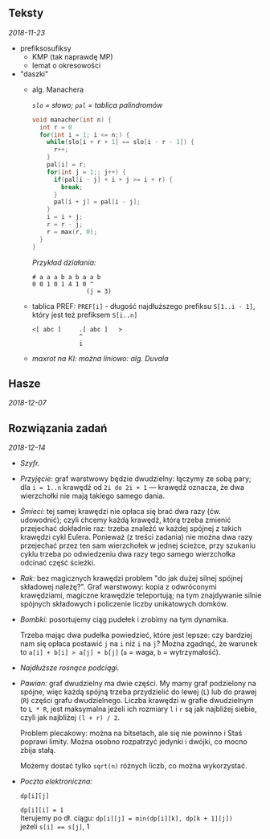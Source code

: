 
Teksty
---
*2018-11-23*

- prefiksosufiksy
  - KMP (tak naprawdę MP)
  - lemat o okresowości
- "daszki"
  - alg. Manachera

    *`slo` = słowo; `pal` = tablica palindromów*
    ```cpp
    void manacher(int n) {
      int r = 0
      for(int i = 1; i <= n;) {
        while(slo[i + r + 1] == slo[i - r - 1]) {
          r++;
        }
        pal[i] = r;
        for(int j = 1;; j++) {
          if(pal[i - j] + i + j >= i + r) {
            break;
          }
          pal[i + j] = pal[i - j];
        }
        i = i + j;
        r = r - j;
        r = max(r, 0);
      }
    }
    ```

    *Przykład działania:*
    ```
    # a a a b a b a a b
    0 0 1 0 1 4 1 0 ^
                   (j = 3)
    ```
  - tablica PREF: `PREF[i]` - długość najdłuższego prefiksu `S[1..i - 1]`, który jest też prefiksem `S[i..n]`

    ```
    <[ abc ]     .[ abc ]   >
                 ^
                 i
    ```
  - *maxrot na KI: można liniowo: alg. Duvala*

Hasze
---
*2018-12-07*

Rozwiązania zadań
---
*2018-12-14*

- *Szyfr.*
- *Przyjęcie:*
  graf warstwowy będzie dwudzielny: łączymy ze sobą pary; dla `i = 1..n` krawędź od `2i do 2i + 1` — krawędź oznacza, że dwa wierzchołki nie mają takiego samego dania.

- *Śmieci:*
  tej samej krawędzi nie opłaca się brać dwa razy (ćw. udowodnić); czyli chcemy każdą krawędź, którą trzeba zmienić przejechać dokładnie raz: trzeba znaleźć w każdej spójnej z takich krawędzi cykl Eulera. Ponieważ (z treści zadania) nie można dwa razy przejechać przez ten sam wierzchołek w jednej ścieżce, przy szukaniu cyklu trzeba po odwiedzeniu dwa razy tego samego wierzchołka odcinać część ścieżki.

- *Rak:*
  bez magicznych krawędzi problem "do jak dużej silnej spójnej składowej należę?". Graf warstwowy: kopia z odwróconymi krawędziami, magiczne krawędzie teleportują; na tym znajdywanie silnie spójnych składowych i policzenie liczby unikatowych domków.

- *Bombki:*
  posortujemy ciąg pudełek i zrobimy na tym dynamika.
  
  Trzeba mając dwa pudełka powiedzieć, które jest lepsze: czy bardziej nam się opłaca postawić `j` na `i` niż `i` na `j`? Można zgadnąć, że warunek to `a[i] + b[i] > a[j] + b[j]` (`a` = waga, `b` = wytrzymałość).

- *Najdłuższe rosnące podciągi.*

- *Pawian:*
  graf dwudzielny ma dwie części. My mamy graf podzielony na spójne, więc każdą spójną trzeba przydzielić do lewej (`L`) lub do prawej (`R`) części grafu dwudzielnego. Liczba krawędzi w grafie dwudzielnym to `L * R`, jest maksymalna jeżeli ich rozmiary `l` i `r` są jak najbliżej siebie, czyli jak najbliżej `(l + r) / 2`.

  Problem plecakowy: można na bitsetach, ale się nie powinno i Staś poprawi limity. Można osobno rozpatrzyć jedynki i dwójki, co mocno zbija stałą.

  Możemy dostać tylko `sqrt(n)` różnych liczb, co można wykorzystać.

- *Poczta elektroniczna:*
  
  `dp[i][j]`

  `dp[i][i] = 1` \
  Iterujemy po dł. ciągu: `dp[i][j] = min(dp[i][k], dp[k + 1][j])` \
  jeżeli `s[i] == s[j]`, 1

